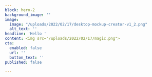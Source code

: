 ```yaml
---
block: hero-2
background_image: ''
image:
  image: "/uploads/2022/02/17/desktop-mockup-creator-v1_2.png"
  alt_text: ''
headline: 'Hello '
content: <img src="/uploads/2022/02/17/magic.png">
cta:
  enabled: false
  url: ''
  button_text: ''
published: false

---
```

